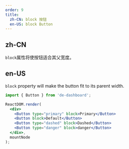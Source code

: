 ```yaml
---
order: 9
title:
  zh-CN: block 按钮
  en-US: block Button
---
```


## zh-CN

`block`属性将使按钮适合其父宽度。

## en-US

`block` property will make the button fit to its parent width.

````jsx
import { Button } from 'de-dashboard';

ReactDOM.render(
  <div>
    <Button type="primary" block>Primary</Button>
    <Button block>Default</Button>
    <Button type="dashed" block>Dashed</Button>
    <Button type="danger" block>danger</Button>
  </div>,
  mountNode
);
````
